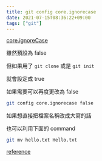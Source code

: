 ```yaml
---
title: git config core.ignorecase
date: 2021-07-15T08:36:22+09:00
tags: ["git"]
---
```


[core.ignoreCase](https://git-scm.com/docs/git-config#Documentation/git-config.txt-coreignoreCase)

雖然預設為 false

但如果用了 `git clone` 或是 `git init`

就會設定成 true

如果需要可以再度更改為 false

```bash
git config core.ignorecase false
```

如果想直接把檔案名稱改成大寫的話

也可以利用下面的 command

```bash
git mv hello.txt Hello.txt
```

[reference](https://stackoverflow.com/questions/10523849/changing-capitalization-of-filenames-in-git/24979063#24979063)

